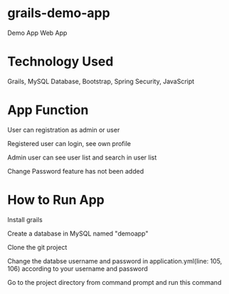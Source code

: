 # grails-demo-app
Demo App Web App

# Technology Used
Grails, MySQL Database, Bootstrap, Spring Security, JavaScript

# App Function
User can registration as admin or user

Registered user can login, see own profile

Admin user can see user list and search in user list

Change Password feature has not been added

# How to Run App
Install grails

Create a database in MySQL named "demoapp"

Clone the git project

Change the databse username and password in application.yml(line: 105, 106) according to your username and password

Go to the project directory from command prompt and run this command

<grails run-app>
